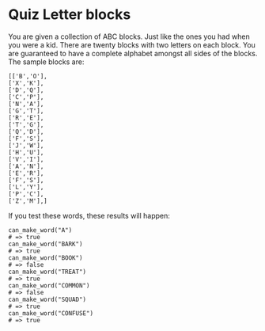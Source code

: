 # Quiz Letter blocks

You are given a collection of ABC blocks. Just like the ones you had when you were a kid. There are twenty blocks with two letters on each block. You are guaranteed to have a complete alphabet amongst all sides of the blocks. The sample blocks are:

```
[['B','O'],
['X','K'],
['D','Q'],
['C','P'],
['N','A'],
['G','T'],
['R','E'],
['T','G'],
['Q','D'],
['F','S'],
['J','W'],
['H','U'],
['V','I'],
['A','N'],
['E','R'],
['F','S'],
['L','Y'],
['P','C'],
['Z','M'],]
```

If you test these words, these results will happen:

```
can_make_word("A")
# => true
can_make_word("BARK")
# => true
can_make_word("BOOK")
# => false
can_make_word("TREAT")
# => true
can_make_word("COMMON")
# => false
can_make_word("SQUAD")
# => true
can_make_word("CONFUSE")
# => true
```
